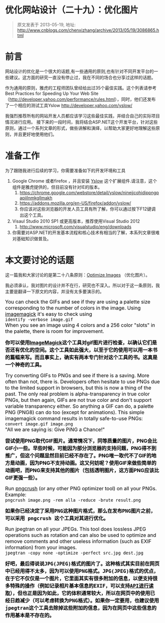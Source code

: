 # 优化网站设计（二十九）：优化图片 
> 原文发表于 2013-05-19, 地址: http://www.cnblogs.com/chenxizhang/archive/2013/05/19/3086865.html 


<h1>前言</h1> <p>网站设计的优化是一个很大的话题,有一些通用的原则,也有针对不同开发平台的一些建议。这方面的研究一直没有停止过，我在不同的场合也分享过这样的话题。  <p>作为通用的原则，雅虎的工程师团队曾经给出过35个最佳实践。这个列表请参考<strong> </strong>Best Practices for Speeding Up Your Web Site&nbsp; （<a href="http://developer.yahoo.com/performance/rules.html">http://developer.yahoo.com/performance/rules.html</a>），同时，他们还发布了一个相应的测试工具Yslow <a href="http://developer.yahoo.com/yslow/">http://developer.yahoo.com/yslow/</a>  <p>我强烈推荐所有的网站开发人员都应该学习这些最佳实践，并结合自己的实际项目情况进行应用。 接下来的一段时间，我将结合ASP.NET这个开发平台，针对这些原则，通过一个系列文章的形式，做些讲解和演绎，以帮助大家更好地理解这些原则，并且更好地使用他们。  <h1>准备工作</h1> <p>为了跟随我进行后续的学习，你需要准备如下的开发环境和工具  <ol> <li>Google Chrome 或者firefox ，并且安装 <a href="http://yslow.org/ruleset-matrix/">Yslow</a> 这个扩展组件.请注意，这个组件是雅虎提供的，但目前没有针对IE的版本。  <ol> <li><a href="https://chrome.google.com/webstore/detail/yslow/ninejjcohidippngpapiilnmkgllmakh">https://chrome.google.com/webstore/detail/yslow/ninejjcohidippngpapiilnmkgllmakh</a>  <li><a href="https://addons.mozilla.org/en-US/firefox/addon/yslow/">https://addons.mozilla.org/en-US/firefox/addon/yslow/</a>  <li>你应该对这些浏览器的开发人员工具有所了解，你可以通过按下F12键调出这个工具。</li></ol> <li>Visaul Studio 2010 SP1 或更高版本，推荐使用Visual Studio 2012  <ol> <li><a href="http://www.microsoft.com/visualstudio/eng/downloads">http://www.microsoft.com/visualstudio/eng/downloads</a></li></ol> <li>你需要对ASP.NET的开发基本流程和核心技术有相当的了解，本系列文章很难对基础知识做普及。</li></ol> <h1>本文要讨论的话题</h1> <p>这一篇我和大家讨论的是第二十八条原则：<a href="http://developer.yahoo.com/performance/rules.html#opt_images">Optimize Images</a> （优化图片）。  <p>我必须承认，我对图片的设计并不在行，研究也不深入。所以对于这一条原则，我主要是翻译一下原文的内容，并没有太多要演示的。  <p><font color="#000000" size="3">You can check the GIFs and see if they are using a palette size corresponding to the number of colors in the image. Using </font><a href="http://www.imagemagick.org/"><font color="#000000" size="3">imagemagick</font></a><font color="#000000" size="3"> it's easy to check using<br><code>identify -verbose image.gif</code><br>When you see an image using 4 colors and a 256 color "slots" in the palette, there is room for improvement. </font></p> <p><font color="#000000" size="3"><strong>你可以使用</strong></font><a href="http://www.imagemagick.org/"><font color="#000000" size="3"><strong>ImageMagick</strong></font></a><font color="#000000" size="3"><strong>这个工具对gif图片进行检查，以确认它们是否还有优化的空间。这个工具如此强大，以至于它的使用可以用一本书的篇幅来写。而且事实上，确实有两本专门针对这个工具的书。这真是一个神奇的工具。</strong></font></p> <p><font color="#000000" size="3">Try converting GIFs to PNGs and see if there is a saving. More often than not, there is. Developers often hesitate to use PNGs due to the limited support in browsers, but this is now a thing of the past. The only real problem is alpha-transparency in true color PNGs, but then again, GIFs are not true color and don't support variable transparency either. So anything a GIF can do, a palette PNG (PNG8) can do too (except for animations). This simple imagemagick command results in totally safe-to-use PNGs:<br><code>convert image.gif image.png</code><br>"All we are saying is: Give PiNG a Chance!" </font></p> <p><strong><font color="#000000" size="3">尝试使用PNG取代GIF图片。通常情况下，同等质量的图片，PNG会比GIF小一些。早些时候，可能因为部分浏览器的支持问题，PNG得不到推广，但这个问题显然目前已经不存在了。PNG唯一取代不了GIF的地方是动画，因为PNG不支持动画。这又何妨呢？使用GIF来做些简单的动画吧，而PNG来支持其他的图片（包括透明图片，这方面PNG应该比GIF更强一些）。</font></strong></p> <p><font color="#000000" size="3">Run </font><a href="http://pmt.sourceforge.net/pngcrush/"><font color="#000000" size="3">pngcrush</font></a><font size="3"><font color="#000000"> (or any other PNG optimizer tool) on all your PNGs. Example:<br><code>pngcrush image.png -rem alla -reduce -brute result.png</code></font></font></p> <p><code><strong><font color="#000000" size="3">如果你已经决定了采用PNG这种图片格式，那么在发布PNG图片之前，可以采用 pngcrush 这个工具对其进行优化。</font></strong></code></p> <p><font size="3"><font color="#000000">Run jpegtran on all your JPEGs. This tool does lossless JPEG operations such as rotation and can also be used to optimize and remove comments and other useless information (such as EXIF information) from your images.<br><code>jpegtran -copy none -optimize -perfect src.jpg dest.jpg</code></font></font></p> <p><code><strong><font color="#000000" size="3">好吧，最后得说说JPG(JPEG)格式的图片了。这种格式其实目前在网页中已经用得不太多，因为可以使用PNG格式。JPG(JPEG)格式的优点，在于它不仅仅是一个图片，它里面其实有很多附加的信息，以便支持很多特殊的操作（例如记录相片基本信息的EXIF，可以支持</font><a href="http://cn.bing.com/search?q=c%23+jpg+exif"><font color="#000000" size="3">API进行读取</font></a><font color="#000000" size="3">），但也正是因为如此，它的体积通常较大，所以在网页中的使用已经日趋减少（可以考虑转换为PNG格式）。如果你一定要用，也建议使用jpegtran这个工具去除掉这些附加的信息，因为在网页中这些信息的作用基本是不存在的。</font></strong></code></p> <blockquote> <p><code><strong><font color="#ff0000"></font></strong></code></p></blockquote>